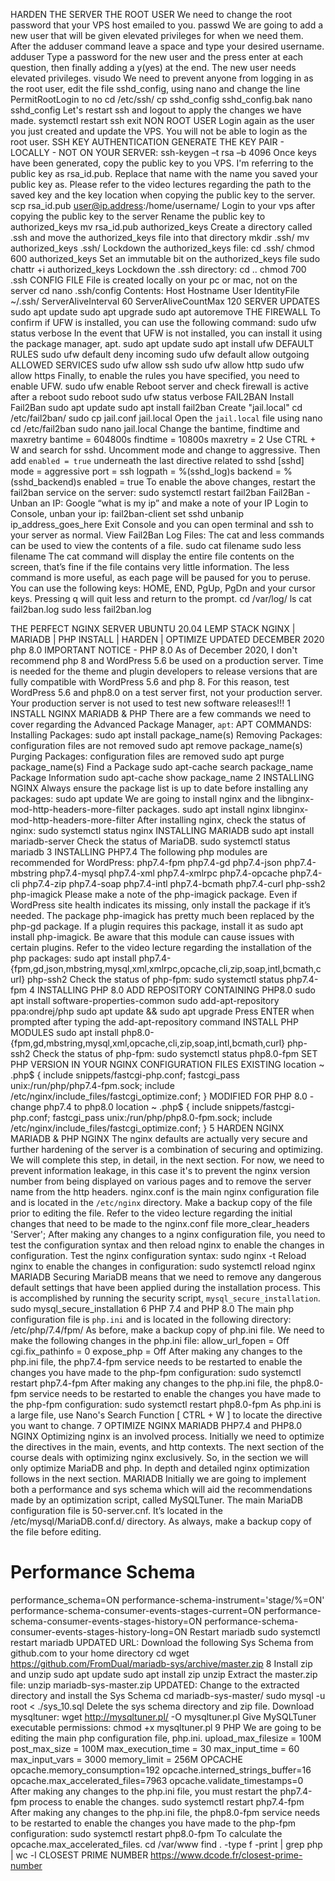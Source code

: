 HARDEN THE SERVER
THE ROOT USER
We need to change the root password that your VPS host emailed to you.
 passwd
We are going to add a new user that will be given elevated privileges for when we need
them. After the adduser command leave a space and type your desired username.
 adduser
Type a password for the new user and the press enter at each question, then finally
adding a y(yes) at the end.
The new user needs elevated privileges.
 visudo
We need to prevent anyone from logging in as the root user, edit the file sshd_config,
using nano and change the line PermitRootLogin to no
 cd /etc/ssh/
 cp sshd_config sshd_config.bak
 nano sshd_config
Let's restart ssh and logout to apply the changes we have made.
 systemctl restart ssh
 exit
NON ROOT USER
Login again as the user you just created and update the VPS. You will not be able to
login as the root user.
SSH KEY AUTHENTICATION
GENERATE THE KEY PAIR - LOCALLY - NOT ON YOUR SERVER:
ssh-keygen –t rsa –b 4096
Once keys have been generated, copy the public key to you VPS. I'm referring to the
public key as rsa_id.pub. Replace that name with the name you saved your public key
as. Please refer to the video lectures regarding the path to the saved key and the key
location when copying the public key to the server.
scp rsa_id.pub user@ip.address:/home/username/
Login to your vps after copying the public key to the server
Rename the public key to authorized_keys
mv rsa_id.pub authorized_keys
Create a directory called .ssh and move the authorized_keys file into that directory
mkdir .ssh/
mv authorized_keys .ssh/
Lockdown the authorized_keys file:
cd .ssh/
chmod 600 authorized_keys
Set an immutable bit on the authorized_keys file
sudo chattr +i authorized_keys
Lockdown the .ssh directory:
cd ..
chmod 700 .ssh
CONFIG FILE
File is created locally on your pc or mac, not on the server
cd
nano .ssh/config
Contents:
Host
Hostname
User
IdentityFile ~/.ssh/
ServerAliveInterval 60
ServerAliveCountMax 120
SERVER UPDATES
sudo apt update
sudo apt upgrade
sudo apt autoremove
THE FIREWALL
To confirm if UFW is installed, you can use the following command:
sudo ufw status verbose
In the event that UFW is not installed, you can install it using the package manager, apt.
sudo apt update
sudo apt install ufw
DEFAULT RULES
sudo ufw default deny incoming
sudo ufw default allow outgoing
ALLOWED SERVICES
sudo ufw allow ssh
sudo ufw allow http
sudo ufw allow https
Finally, to enable the rules you have specified, you need to enable UFW.
sudo ufw enable
Reboot server and check firewall is active after a reboot
sudo reboot
sudo ufw status verbose
FAIL2BAN
Install Fail2Ban
sudo apt update
sudo apt install fail2ban
Create "jail.local"
cd /etc/fail2ban/
sudo cp jail.conf jail.local
Open the `jail.local` file using nano
cd /etc/fail2ban
sudo nano jail.local
Change the bantime, findtime and maxretry
bantime = 604800s
findtime = 10800s
maxretry = 2
Use CTRL + W and search for sshd. Uncomment mode and change to aggressive. Then
add `enabled = true` underneath the last directive related to sshd
[sshd]
mode = aggressive
port = ssh
logpath = %(sshd_log)s
backend = %(sshd_backend)s
enabled = true
To enable the above changes, restart the fail2ban service on the server:
sudo systemctl restart fail2ban
Fail2Ban - Unban an IP:
Google “what is my ip” and make a note of your IP
Login to Console, unban your ip:
fail2ban-client set sshd unbanip ip_address_goes_here
Exit Console and you can open terminal and ssh to your server as normal.
View Fail2Ban Log Files:
The cat and less commands can be used to view the contents of a file.
sudo cat filename
sudo less filename
The cat command will display the entire file contents on the screen, that’s fine if the file
contains very little information.
The less command is more useful, as each page will be paused for you to peruse. You
can use the following keys: HOME, END, PgUp, PgDn and your cursor keys. Pressing q
will quit less and return to the prompt.
cd /var/log/
ls
cat fail2ban.log
sudo less fail2ban.log







THE PERFECT NGINX SERVER
UBUNTU 20.04
LEMP STACK
NGINX | MARIADB | PHP
INSTALL | HARDEN | OPTIMIZE
UPDATED DECEMBER 2020
php 8.0
IMPORTANT NOTICE - PHP 8.0
As of December 2020, I don't recommend php 8 and WordPress 5.6 be used on a
production server.
Time is needed for the theme and plugin developers to release versions that are
fully compatible with WordPress 5.6 and php 8.
For this reason, test WordPress 5.6 and php8.0 on a test server first, not your
production server.
Your production server is not used to test new software releases!!!
1
INSTALL NGINX MARIADB & PHP
There are a few commands we need to cover regarding the Advanced Package Manager, `apt`:
APT COMMANDS:
Installing Packages:
sudo apt install package_name(s)
Removing Packages: configuration files are not removed
sudo apt remove package_name(s)
Purging Packages: configuration files are removed
sudo apt purge package_name(s)
Find a Package
sudo apt-cache search package_name
Package Information
sudo apt-cache show package_name
2
INSTALLING NGINX
Always ensure the package list is up to date before installing any packages:
sudo apt update
We are going to install nginx and the libnginx-mod-http-headers-more-filter packages.
sudo apt install nginx libnginx-mod-http-headers-more-filter
After installing nginx, check the status of nginx:
sudo systemctl status nginx
INSTALLING MARIADB
sudo apt install mariadb-server
Check the status of MariaDB.
sudo systemctl status mariadb
3
INSTALLING PHP7.4
The following php modules are recommended for WordPress:
php7.4-fpm
php7.4-gd
php7.4-json
php7.4-mbstring
php7.4-mysql
php7.4-xml
php7.4-xmlrpc
php7.4-opcache
php7.4-cli
php7.4-zip
php7.4-soap
php7.4-intl
php7.4-bcmath
php7.4-curl
php-ssh2
php-imagick
Please make a note of the php-imagick package. Even if WordPress site health indicates its missing, only install the
package if it’s needed. The package php-imagick has pretty much been replaced by the php-gd package. If a plugin
requires this package, install it as sudo apt install php-imagick. Be aware that this module can cause issues with certain
plugins.
Refer to the video lecture regarding the installation of the php packages:
sudo apt install php7.4-{fpm,gd,json,mbstring,mysql,xml,xmlrpc,opcache,cli,zip,soap,intl,bcmath,curl} php-ssh2
Check the status of php-fpm:
sudo systemctl status php7.4-fpm
4
INSTALLING PHP 8.0
ADD REPOSITORY CONTAINING PHP8.0
sudo apt install software-properties-common
sudo add-apt-repository ppa:ondrej/php
sudo apt update && sudo apt upgrade
Press ENTER when prompted after typing the add-apt-repository command
INSTALL PHP MODULES
sudo apt install php8.0-{fpm,gd,mbstring,mysql,xml,opcache,cli,zip,soap,intl,bcmath,curl} php-ssh2
Check the status of php-fpm:
sudo systemctl status php8.0-fpm
SET PHP VERSION IN YOUR NGINX CONFIGURATION FILES
EXISTING
 location ~ \.php$ {
 include snippets/fastcgi-php.conf;
 fastcgi_pass unix:/run/php/php7.4-fpm.sock;
 include /etc/nginx/include_files/fastcgi_optimize.conf;
 }
MODIFIED FOR PHP 8.0 - change php7.4 to php8.0
 location ~ \.php$ {
 include snippets/fastcgi-php.conf;
 fastcgi_pass unix:/run/php/php8.0-fpm.sock;
 include /etc/nginx/include_files/fastcgi_optimize.conf;
 }
5
HARDEN NGINX MARIADB & PHP
NGINX
The nginx defaults are actually very secure and further hardening of the server is a combination of securing and
optimizing. We will complete this step, in detail, in the next section.
For now, we need to prevent information leakage, in this case it's to prevent the nginx version number from being
displayed on various pages and to remove the server name from the http headers.
nginx.conf is the main nginx configuration file and is located in the `/etc/nginx` directory. Make a backup copy of the file
prior to editing the file.
Refer to the video lecture regarding the initial changes that need to be made to the nginx.conf file
more_clear_headers 'Server';
After making any changes to a nginx configuration file, you need to test the configuration syntax and then reload nginx
to enable the changes in configuration.
Test the nginx configuration syntax:
sudo nginx -t
Reload nginx to enable the changes in configuration:
sudo systemctl reload nginx
MARIADB
Securing MariaDB means that we need to remove any dangerous default settings that have been applied during the
installation process. This is accomplished by running the security script, `mysql_secure_installation`.
sudo mysql_secure_installation
6
PHP 7.4 and PHP 8.0
The main php configuration file is `php.ini` and is located in the following directory: /etc/php/7.4/fpm/
As before, make a backup copy of php.ini file.
We need to make the following changes in the php.ini file:
allow_url_fopen = Off
cgi.fix_pathinfo = 0
expose_php = Off
After making any changes to the php.ini file, the php7.4-fpm service needs to be restarted to enable the changes you
have made to the php-fpm configuration:
sudo systemctl restart php7.4-fpm
After making any changes to the php.ini file, the php8.0-fpm service needs to be restarted to enable the changes you
have made to the php-fpm configuration:
sudo systemctl restart php8.0-fpm
As php.ini is a large file, use Nano's Search Function [ CTRL + W ] to locate the directive you want to change.
7
OPTIMIZE NGINX MARIADB PHP7.4 and PHP8.0
NGINX
Optimizing nginx is an involved process. Initially we need to optimize the directives in the main, events, and http
contexts. The next section of the course deals with optimizing nginx exclusively. So, in the section we will only optimize
MariaDB and php.
In depth and detailed nginx optimization follows in the next section.
MARIADB
Initially we are going to implement both a performance and sys schema which will aid the recommendations made by an
optimization script, called MySQLTuner.
The main MariaDB configuration file is 50-server.cnf. It’s located in the /etc/mysql/MariaDB.conf.d/ directory. As always,
make a backup copy of the file before editing.
# Performance Schema
performance_schema=ON
performance-schema-instrument='stage/%=ON'
performance-schema-consumer-events-stages-current=ON
performance-schema-consumer-events-stages-history=ON
performance-schema-consumer-events-stages-history-long=ON
Restart mariadb
sudo systemctl restart mariadb
UPDATED URL: Download the following Sys Schema from github.com to your home directory
cd
wget https://github.com/FromDual/mariadb-sys/archive/master.zip
8
Install zip and unzip
sudo apt update
sudo apt install zip unzip
Extract the master.zip file:
unzip mariadb-sys-master.zip
UPDATED: Change to the extracted directory and install the Sys Schema
cd mariadb-sys-master/
sudo mysql -u root < ./sys_10.sql
Delete the sys schema directory and zip file.
Download mysqltuner:
wget http://mysqltuner.pl/ -O mysqltuner.pl
Give MySQLTuner executable permissions:
chmod +x mysqltuner.pl
9
PHP
We are going to be editing the main php configuration file, php.ini.
upload_max_filesize = 100M
post_max_size = 100M
max_execution_time = 30
max_input_time = 60
max_input_vars = 3000
memory_limit = 256M
OPCACHE
opcache.memory_consumption=192
opcache.interned_strings_buffer=16
opcache.max_accelerated_files=7963
opcache.validate_timestamps=0
After making any changes to the php.ini file, you must restart the php7.4-fpm process to enable the changes.
sudo systemctl restart php7.4-fpm
After making any changes to the php.ini file, the php8.0-fpm service needs to be restarted to enable the changes you
have made to the php-fpm configuration:
sudo systemctl restart php8.0-fpm
To calculate the opcache.max_accelerated_files.
cd /var/www
find . -type f -print | grep php | wc -l
CLOSEST PRIME NUMBER
https://www.dcode.fr/closest-prime-number